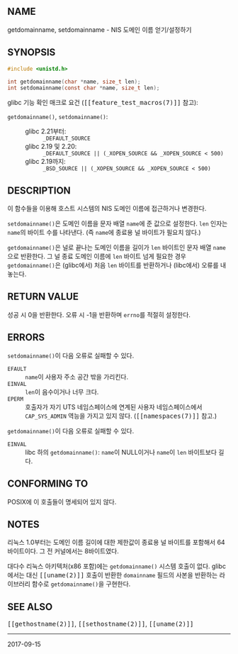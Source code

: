 ## NAME

getdomainname, setdomainname - NIS 도메인 이름 얻기/설정하기

## SYNOPSIS

```c
#include <unistd.h>

int getdomainname(char *name, size_t len);
int setdomainname(const char *name, size_t len);
```

glibc 기능 확인 매크로 요건 (<tt>[[feature_test_macros(7)]]</tt> 참고):

<dl>
<dt><code>getdomainname()</code>, <code>setdomainname()</code>:</dt>
<dd>
 <dl>
 <dt>glibc 2.21부터:</dt>
 <dd><code>_DEFAULT_SOURCE</code></dd>
 <dt>glibc 2.19 및 2.20:</dt>
 <dd><code>_DEFAULT_SOURCE || (_XOPEN_SOURCE && _XOPEN_SOURCE < 500)</code></dd>
 <dt>glibc 2.19까지:</dt>
 <dd><code>_BSD_SOURCE || (_XOPEN_SOURCE && _XOPEN_SOURCE < 500)</code></dd>
 </dl>
</dd>
</dl>

## DESCRIPTION

이 함수들을 이용해 호스트 시스템의 NIS 도메인 이름에 접근하거나 변경한다.

`setdomainname()`은 도메인 이름을 문자 배열 `name`에 준 값으로 설정한다. `len` 인자는 `name`의 바이트 수를 나타낸다. (즉 `name`에 종료용 널 바이트가 필요치 않다.)

`getdomainname()`은 널로 끝나는 도메인 이름을 길이가 `len` 바이트인 문자 배열 `name`으로 반환한다. 그 널 종료 도메인 이름에 `len` 바이트 넘게 필요한 경우 `getdomainname()`은 (glibc에서) 처음 `len` 바이트를 반환하거나 (libc에서) 오류를 내놓는다.

## RETURN VALUE

성공 시 0을 반환한다. 오류 시 -1을 반환하며 `errno`를 적절히 설정한다.

## ERRORS

`setdomainname()`이 다음 오류로 실패할 수 있다.

<dl>
<dt><code>EFAULT</code></dt>
<dd><code>name</code>이 사용자 주소 공간 밖을 가리킨다.</dd>
<dt><code>EINVAL</code></dt>
<dd><code>len</code>이 음수이거나 너무 크다.</dd>
<dt><code>EPERM</code></dt>
<dd>호출자가 자기 UTS 네임스페이스에 연계된 사용자 네임스페이스에서 <code>CAP_SYS_ADMIN</code> 역능을 가지고 있지 않다. (<tt>[[namespaces(7)]]</tt> 참고.)</dd>
</dl>

`getdomainname()`이 다음 오류로 실패할 수 있다.

<dl>
<dt><code>EINVAL</code></dt>
<dd>libc 하의 <code>getdomainname()</code>: <code>name</code>이 NULL이거나 <code>name</code>이 <code>len</code> 바이트보다 길다.</dd>
</dl>

## CONFORMING TO

POSIX에 이 호출들이 명세되어 있지 않다.

## NOTES

리눅스 1.0부터는 도메인 이름 길이에 대한 제한값이 종료용 널 바이트를 포함해서 64바이트이다. 그 전 커널에서는 8바이트였다.

대다수 리눅스 아키텍처(x86 포함)에는 `getdomainname()` 시스템 호출이 없다. glibc에서는 대신 <tt>[[uname(2)]]</tt> 호출이 반환한 `domainname` 필드의 사본을 반환하는 라이브러리 함수로 `getdomainname()`을 구현한다.

## SEE ALSO

<tt>[[gethostname(2)]]</tt>, <tt>[[sethostname(2)]]</tt>, <tt>[[uname(2)]]</tt>

----

2017-09-15
